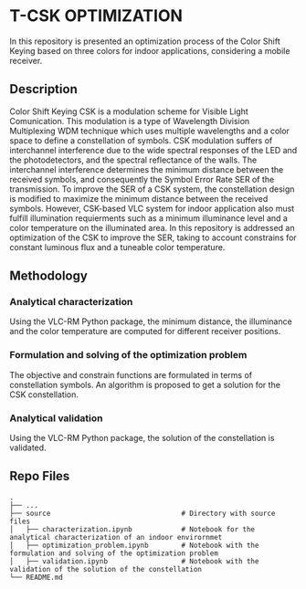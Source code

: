 # T-CSK OPTIMIZATION
In this repository is presented an optimization process of the Color Shift Keying based on three colors for indoor applications, considering a mobile receiver.

## Description
Color Shift Keying CSK is a modulation scheme for Visible Light Comunication. This modulation is a type of Wavelength Division Multiplexing WDM technique which uses multiple wavelengths and a color space to define a constellation of symbols. CSK modulation suffers of interchannel interference  due to the wide spectral responses of the LED and the photodetectors, and the spectral reflectance of the walls. The interchannel interference determines the minimum distance between the received symbols, and consequently the Symbol Error Rate SER of the transmission. To improve the SER of a CSK system, the constellation design is modified to maximize the minimum distance between the received symbols. However, CSK-based VLC system for indoor application also must fulfill illumination requierments such as a minimum illuminance level and a color temperature on the illuminated area. In this repository is addressed an optimization of the CSK to improve the SER, taking to account constrains for constant luminous flux and a tuneable color temperature.

## Methodology

### Analytical characterization

Using the VLC-RM Python package, the minimum distance, the illuminance and the color temperature are computed for different receiver positions.

### Formulation and solving of the optimization problem

The objective and constrain functions are formulated in terms of constellation symbols. An algorithm is proposed to get a solution for the CSK constellation.

### Analytical validation

Using the VLC-RM Python package, the solution of the constellation is validated.

## Repo Files

    .
    ├── ...
    ├── source                                # Directory with source files
    │   ├── characterization.ipynb            # Notebook for the analytical characterization of an indoor envirornmet
    │   ├── optimization_problem.ipynb        # Notebook with the formulation and solving of the optimization problem    
    │   ├── validation.ipynb                  # Notebook with the validation of the solution of the constellation
    └── README.md